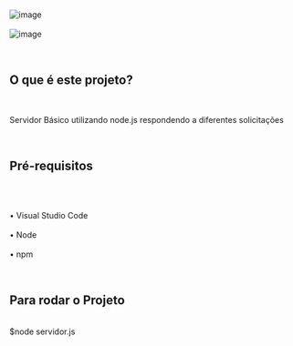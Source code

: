 <br>![image](https://github.com/user-attachments/assets/d510c573-cd77-4e35-abec-9e4f2c62423e)</br>
<br>![image](https://github.com/user-attachments/assets/dc2f11d3-715e-44ac-b373-8081483eaf8c)</br>

<br><h2>O que é este projeto?</h2></br>

Servidor Básico utilizando node.js respondendo a diferentes solicitações

<br><h2>Pré-requisitos</h2><br>

<br>•	Visual Studio Code<br>
<br>•	Node<br>
<br>•	npm<br>

<br><h2>Para rodar o Projeto</h2></br>
$node servidor.js 
